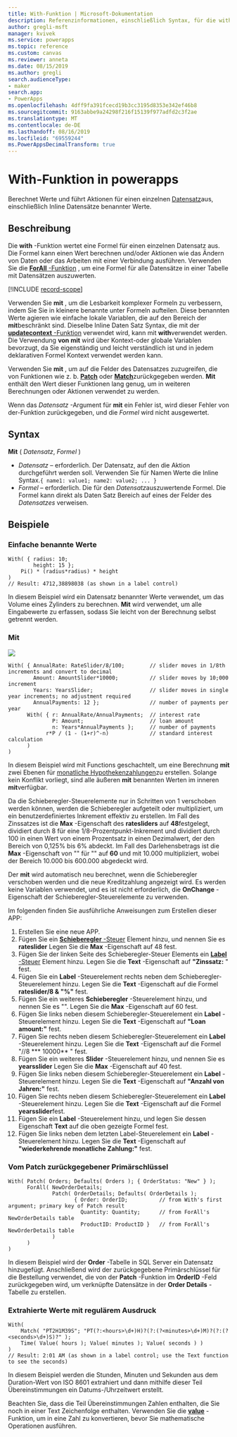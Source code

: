 ```yaml
---
title: With-Funktion | Microsoft-Dokumentation
description: Referenzinformationen, einschließlich Syntax, für die with-Funktion in powerapps
author: gregli-msft
manager: kvivek
ms.service: powerapps
ms.topic: reference
ms.custom: canvas
ms.reviewer: anneta
ms.date: 08/15/2019
ms.author: gregli
search.audienceType:
- maker
search.app:
- PowerApps
ms.openlocfilehash: 4dff9fa391fcecd19b3cc3195d8353e342ef46b8
ms.sourcegitcommit: 9163abbe9a24298f216f15139f977adfd2c3f2ae
ms.translationtype: MT
ms.contentlocale: de-DE
ms.lasthandoff: 08/16/2019
ms.locfileid: "69559244"
ms.PowerAppsDecimalTransform: true
---
```

# <a name="with-function-in-powerapps"></a>With-Funktion in powerapps
Berechnet Werte und führt Aktionen für einen einzelnen [Datensatz](../working-with-tables.md#records)aus, einschließlich Inline Datensätze benannter Werte.

## <a name="description"></a>Beschreibung

Die **with** -Funktion wertet eine Formel für einen einzelnen Datensatz aus.  Die Formel kann einen Wert berechnen und/oder Aktionen wie das Ändern von Daten oder das Arbeiten mit einer Verbindung ausführen.  Verwenden Sie die [ **ForAll** -Funktion](function-with.md) , um eine Formel für alle Datensätze in einer Tabelle mit Datensätzen auszuwerten.

[!INCLUDE [record-scope](../../../includes/record-scope.md)]

Verwenden Sie **mit** , um die Lesbarkeit komplexer Formeln zu verbessern, indem Sie Sie in kleinere benannte unter Formeln aufteilen.  Diese benannten Werte agieren wie einfache lokale Variablen, die auf den Bereich der **mit**beschränkt sind.  Dieselbe Inline Daten Satz Syntax, die mit der [ **updatecontext** -Funktion](function-updatecontext.md) verwendet wird, kann mit **with**verwendet werden.  Die Verwendung **von mit** wird über Kontext-oder globale Variablen bevorzugt, da Sie eigenständig und leicht verständlich ist und in jedem deklarativen Formel Kontext verwendet werden kann.  

Verwenden Sie **mit** , um auf die Felder des Datensatzes zuzugreifen, die von Funktionen wie z. b. [**Patch**](function-patch.md) oder [**Match**](function-ismatch.md)zurückgegeben werden.  **Mit** enthält den Wert dieser Funktionen lang genug, um in weiteren Berechnungen oder Aktionen verwendet zu werden.  

Wenn das *Datensatz* -Argument für **mit** ein Fehler ist, wird dieser Fehler von der-Funktion zurückgegeben, und die *Formel* wird nicht ausgewertet.

## <a name="syntax"></a>Syntax
**Mit** ( *Datensatz*, *Formel* )

* *Datensatz* – erforderlich. Der Datensatz, auf den die Aktion durchgeführt werden soll.  Verwenden Sie für Namen Werte die Inline Syntax.`{ name1: value1; name2: value2; ... }`
* *Formel* – erforderlich.  Die für den *Datensatz*auszuwertende Formel.  Die Formel kann direkt als Daten Satz Bereich auf eines der Felder des *Datensatzes* verweisen.

## <a name="examples"></a>Beispiele

### <a name="simple-named-values"></a>Einfache benannte Werte

```powerapps-comma
With( { radius: 10; 
        height: 15 };
    Pi() * (radius*radius) * height
)
// Result: 4712,38898038 (as shown in a label control)
```

In diesem Beispiel wird ein Datensatz benannter Werte verwendet, um das Volume eines Zylinders zu berechnen.  **Mit** wird verwendet, um alle Eingabewerte zu erfassen, sodass Sie leicht von der Berechnung selbst getrennt werden.  

### <a name="nested-with"></a>Mit

![](media/function-with/interest-calculator.gif)

```powerapps-comma
With( { AnnualRate: RateSlider/8/100;        // slider moves in 1/8th increments and convert to decimal
        Amount: AmountSlider*10000;          // slider moves by 10;000 increment
        Years: YearsSlider;                  // slider moves in single year increments; no adjustment required
        AnnualPayments: 12 };                // number of payments per year
      With( { r: AnnualRate/AnnualPayments;  // interest rate
              P: Amount;                     // loan amount
              n: Years*AnnualPayments };     // number of payments
            r*P / (1 - (1+r)^-n)             // standard interest calculation
      )
)  
```

In diesem Beispiel wird mit Functions geschachtelt, um eine Berechnung **mit** zwei Ebenen für [monatliche Hypothekenzahlungen](https://en.wikipedia.org/wiki/Mortgage_calculator#Monthly_payment_formula)zu erstellen.  Solange kein Konflikt vorliegt, sind alle äußeren **mit** benannten Werten im inneren **mit**verfügbar.

Da die Schieberegler-Steuerelemente nur in Schritten von 1 verschoben werden können, werden die Schieberegler aufgeteilt oder multipliziert, um ein benutzerdefiniertes Inkrement effektiv zu erstellen.  Im Fall des Zinssatzes ist die **Max** -Eigenschaft des **ratesliders** auf **48**festgelegt, dividiert durch 8 für eine 1/8-Prozentpunkt-Inkrement und dividiert durch 100 in einen Wert von einem Prozentsatz in einen Dezimalwert, der den Bereich von 0,125% bis 6% abdeckt.  Im Fall des Darlehensbetrags ist die **Max** -Eigenschaft von "" für "" auf **60** und mit 10.000 multipliziert, wobei der Bereich 10.000 bis 600.000 abgedeckt wird.

Der **mit** wird automatisch neu berechnet, wenn die Schieberegler verschoben werden und die neue Kreditzahlung angezeigt wird.  Es werden keine Variablen verwendet, und es ist nicht erforderlich, die **OnChange** -Eigenschaft der Schieberegler-Steuerelemente zu verwenden.

Im folgenden finden Sie ausführliche Anweisungen zum Erstellen dieser APP:
1. Erstellen Sie eine neue APP.
2. Fügen Sie ein [ **Schieberegler** -Steuer](../controls/control-slider.md) Element hinzu, und nennen Sie es **rateslider**  Legen Sie die **Max** -Eigenschaft auf 48 fest.
3. Fügen Sie der linken Seite des Schieberegler-Steuer Elements ein [ **Label** -Steuer](../controls/control-text-box.md) Element hinzu.  Legen Sie die **Text** -Eigenschaft auf **"Zinssatz:** " fest.
3. Fügen Sie ein **Label** -Steuerelement rechts neben dem Schieberegler-Steuerelement hinzu.  Legen Sie die **Text** -Eigenschaft auf die Formel **rateslider/8&nbsp;& "%"** fest.
3. Fügen Sie ein weiteres **Schieberegler** -Steuerelement hinzu, und nennen Sie es "".  Legen Sie die **Max** -Eigenschaft auf 60 fest.
3. Fügen Sie links neben diesem Schieberegler-Steuerelement ein **Label** -Steuerelement hinzu.  Legen Sie die **Text** -Eigenschaft auf **"Loan amount:"** fest. 
3. Fügen Sie rechts neben diesem Schieberegler-Steuerelement ein **Label** -Steuerelement hinzu.  Legen Sie die **Text** -Eigenschaft auf die Formel "//8 *** 10000** " fest.
4. Fügen Sie ein weiteres **Slider** -Steuerelement hinzu, und nennen Sie es **yearsslider**  Legen Sie die **Max** -Eigenschaft auf 40 fest.
3. Fügen Sie links neben diesem Schieberegler-Steuerelement ein **Label** -Steuerelement hinzu.  Legen Sie die **Text** -Eigenschaft auf **"Anzahl von Jahren:"** fest. 
3. Fügen Sie rechts neben diesem Schieberegler-Steuerelement ein **Label** -Steuerelement hinzu.  Legen Sie die **Text** -Eigenschaft auf die Formel **yearsslider**fest.
5. Fügen Sie ein **Label** -Steuerelement hinzu, und legen Sie dessen Eigenschaft **Text** auf die oben gezeigte Formel fest.
3. Fügen Sie links neben dem letzten Label-Steuerelement ein **Label** -Steuerelement hinzu.  Legen Sie die **Text** -Eigenschaft auf **"wiederkehrende monatliche Zahlung:"** fest.  

### <a name="primary-key-returned-from-patch"></a>Vom Patch zurückgegebener Primärschlüssel

```powerapps-comma
With( Patch( Orders; Defaults( Orders ); { OrderStatus: "New" } );
      ForAll( NewOrderDetails; 
              Patch( OrderDetails; Defaults( OrderDetails ); 
                     { Order: OrderID;          // from With's first argument; primary key of Patch result
                       Quantity: Quantity;      // from ForAll's NewOrderDetails table
                       ProductID: ProductID }   // from ForAll's NewOrderDetails table
              )
      )
)
```

In diesem Beispiel wird der **Order** -Tabelle in SQL Server ein Datensatz hinzugefügt.  Anschließend wird der zurückgegebene Primärschlüssel für die Bestellung verwendet, die von der **Patch** -Funktion im **OrderID** -Feld zurückgegeben wird, um verknüpfte Datensätze in der **Order Details** -Tabelle zu erstellen.  

### <a name="extracted-values-with-a-regular-expression"></a>Extrahierte Werte mit regulärem Ausdruck

```powerapps-comma
With( 
    Match( "PT2H1M39S"; "PT(?:<hours>\d+)H)?(?:(?<minutes>\d+)M)?(?:(?<seconds>\d+)S)?" );
    Time( Value( hours ); Value( minutes ); Value( seconds ) )
)
// Result: 2:01 AM (as shown in a label control; use the Text function to see the seconds)
```

In diesem Beispiel werden die Stunden, Minuten und Sekunden aus dem Duration-Wert von ISO 8601 extrahiert und dann mithilfe dieser Teil Übereinstimmungen ein Datums-/Uhrzeitwert erstellt. 

Beachten Sie, dass die Teil Übereinstimmungen Zahlen enthalten, die Sie noch in einer Text Zeichenfolge enthalten.  Verwenden Sie die [**value**](function-value.md) -Funktion, um in eine Zahl zu konvertieren, bevor Sie mathematische Operationen ausführen.  


